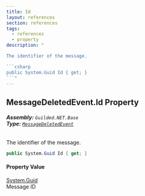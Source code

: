 ```yaml
---
title: Id
layout: references
section: references
tags:
  - references
  - property
description: "

The identifier of the message.

```csharp
public System.Guid Id { get; }
```"
---
```


## MessageDeletedEvent.Id Property
###### **Assembly:** `Guilded.NET.Base`<br/>**Type:** [`MessageDeletedEvent`](MessageDeletedEvent 'Guilded.NET.Base.Events.MessageDeletedEvent')

The identifier of the message.

```csharp
public System.Guid Id { get; }
```

#### Property Value
[System.Guid](https://docs.microsoft.com/en-us/dotnet/api/System.Guid 'System.Guid')  
Message ID